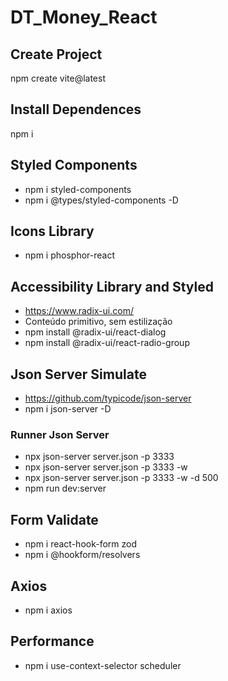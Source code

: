 # DT_Money_React

## Create Project
npm create vite@latest

## Install Dependences
npm i

## Styled Components
- npm i styled-components
- npm i @types/styled-components -D

## Icons Library 
- npm i phosphor-react

## Accessibility Library and Styled
- https://www.radix-ui.com/
- Conteúdo primitivo, sem estilização
- npm install @radix-ui/react-dialog
- npm install @radix-ui/react-radio-group

## Json Server Simulate
- https://github.com/typicode/json-server
- npm i json-server -D

### Runner Json Server
- npx json-server server.json -p 3333
- npx json-server server.json -p 3333 -w
- npx json-server server.json -p 3333 -w -d 500
- npm run dev:server

## Form Validate
- npm i react-hook-form zod
- npm i @hookform/resolvers

## Axios
- npm i axios

## Performance
- npm i use-context-selector scheduler